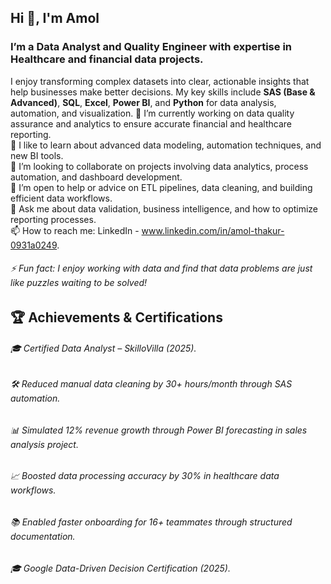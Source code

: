 ## Hi 👋, I'm Amol

### I’m a Data Analyst and Quality Engineer with expertise in Healthcare and financial data projects. 
I enjoy transforming complex datasets into clear, actionable insights that help businesses make better decisions. My key skills include **SAS (Base & Advanced)**, **SQL**, **Excel**, **Power BI**, and **Python** for data analysis, automation, and visualization.
🔭 I’m currently working on data quality assurance and analytics to ensure accurate financial and healthcare reporting.  
🌱 I like to learn about advanced data modeling, automation techniques, and new BI tools.  
👯 I’m looking to collaborate on projects involving data analytics, process automation, and dashboard development.  
🤔 I’m open to help or advice on ETL pipelines, data cleaning, and building efficient data workflows.  
💬 Ask me about data validation, business intelligence, and how to optimize reporting processes.  
📫 How to reach me: LinkedIn - www.linkedin.com/in/amol-thakur-0931a0249.
###### ⚡ Fun fact: I enjoy working with data and find that data problems are just like puzzles waiting to be solved!

## 🏆 Achievements & Certifications
###### 🎓 Certified Data Analyst – SkilloVilla (2025).
###### 🛠 Reduced manual data cleaning by 30+ hours/month through SAS automation.
###### 📊 Simulated 12% revenue growth through Power BI forecasting in sales analysis project.
###### 📈 Boosted data processing accuracy by 30% in healthcare data workflows.
###### 📚 Enabled faster onboarding for 16+ teammates through structured documentation.
###### 🎓 Google Data-Driven Decision Certification (2025).
